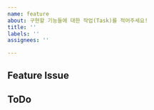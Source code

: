 ```yaml
---
name: feature
about: 구현할 기능들에 대한 작업(Task)를 적어주세요!
title: ''
labels: ''
assignees: ''

---
```


## Feature Issue


## ToDo



